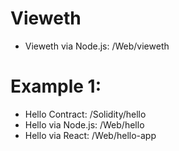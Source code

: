 # Vieweth
+ Vieweth via Node.js: /Web/vieweth

# Example 1:
+ Hello Contract: /Solidity/hello
+ Hello via Node.js: /Web/hello
+ Hello via React: /Web/hello-app
